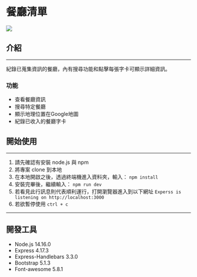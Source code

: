 # 餐廳清單
![](file:///C:/Users/ASUS/demo/restaurant/public/img/restaurant.jpg)

## 介紹
---
紀錄已蒐集資訊的餐廳，內有搜尋功能和點擊每張字卡可顯示詳細資訊。

###  功能
* 查看餐廳資訊
* 搜尋特定餐廳
* 顯示地理位置在Google地圖
* 紀錄已收入的餐廳字卡

## 開始使用
---
1. 請先確認有安裝 node.js 與 npm
2. 將專案 clone 到本地
3. 在本地開啟之後，透過終端機進入資料夾，輸入： `npm install`
4. 安裝完畢後，繼續輸入： `npm run dev`
5. 若看見此行訊息則代表順利運行，打開瀏覽器進入到以下網址
`Experss is listening on http://localhost:3000`
6. 若欲暫停使用 `ctrl + c`
---
## 開發工具
* Node.js 14.16.0
* Express 4.17.3
* Express-Handlebars 3.3.0
* Bootstrap 5.1.3
* Font-awesome 5.8.1